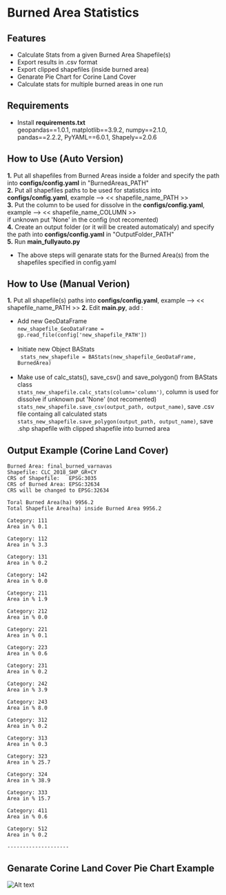 # Burned Area Statistics

## Features
- Calculate Stats from a given Burned Area Shapefile(s)
- Export results in .csv format
- Export clipped shapefiles (inside burned area)
- Genarate Pie Chart for Corine Land Cover
- Calculate stats for multiple burned areas in one run

## Requirements
- Install **requirements.txt** <br />
geopandas==1.0.1, matplotlib==3.9.2, numpy==2.1.0, <br />
pandas==2.2.2, PyYAML==6.0.1, Shapely==2.0.6


## How to Use (Auto Version)
**1.** Put all shapefiles from Burned Areas inside a folder and specify the path into **configs/config.yaml** in "BurnedAreas_PATH" <br />
**2.** Put all shapefiles paths to be used for statistics into **configs/config.yaml**, example --> << shapefile_name_PATH >> <br />
**3.** Put the column to be used for dissolve in the **configs/config.yaml**, example --> << shapefile_name_COLUMN >> <br />
if unknown put 'None' in the config (not recomented) <br />
**4.** Create an output folder (or it will be created automaticaly) and specify the path into **configs/config.yaml** in "OutputFolder_PATH" <br />
**5.** Run **main_fullyauto.py** <br />
- The above steps will genarate stats for the Burned Area(s) from the shapefiles specified in config.yaml

## How to Use (Manual Verion)
**1.** Put all shapefile(s) paths into **configs/config.yaml**, example --> << shapefile_name_PATH >>
**2.** Edit **main.py**, add : <br />
- Add new GeoDataFrame <br />
```new_shapefile_GeoDataFrame = gp.read_file(config['new_shapefile_PATH'])``` <br /><br />
- Initiate new Object BAStats<br />
``` stats_new_shapefile = BAStats(new_shapefile_GeoDataFrame, BurnedArea)``` <br /><br />
- Make use of calc_stats(), save_csv() and save_polygon() from BAStats class <br />
```stats_new_shapefile.calc_stats(column='column')```, column is used for dissolve if unknown put 'None' (not recomented)
```stats_new_shapefile.save_csv(output_path, output_name)```, save .csv file containg all calculated stats
```stats_new_shapefile.save_polygon(output_path, output_name)```, save .shp shapefile with clipped shapefile into burned area

## Output Example (Corine Land Cover)
```
Burned Area: final_burned_varnavas
Shapefile: CLC_2018_SHP_GR+CY
CRS of Shapefile:   EPSG:3035
CRS of Burned Area: EPSG:32634
CRS will be changed to EPSG:32634

Toral Burned Area(ha) 9956.2
Total Shapefile Area(ha) inside Burned Area 9956.2 

Category: 111
Area in % 0.1

Category: 112
Area in % 3.3

Category: 131
Area in % 0.2

Category: 142
Area in % 0.0

Category: 211
Area in % 1.9

Category: 212
Area in % 0.0

Category: 221
Area in % 0.1

Category: 223
Area in % 0.6

Category: 231
Area in % 0.2

Category: 242
Area in % 3.9

Category: 243
Area in % 8.0

Category: 312
Area in % 0.2

Category: 313
Area in % 0.3

Category: 323
Area in % 25.7

Category: 324
Area in % 38.9

Category: 333
Area in % 15.7

Category: 411
Area in % 0.6

Category: 512
Area in % 0.2

--------------------
```

## Genarate Corine Land Cover Pie Chart Example
![Alt text](https://github.com/noa-beyond/burn-scar-mapping/blob/nikos/src/Burned_Area_Stats/screenshots/corine_screen.png)
